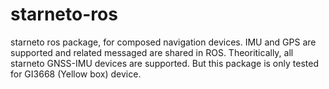 # starneto-ros
starneto ros package, for composed navigation devices. IMU and GPS are supported and related messaged are shared in ROS.
Theoritically, all starneto GNSS-IMU devices are supported. But this package is only tested for GI3668 (Yellow box) device. 
